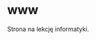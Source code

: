 # www
Strona na lekcję informatyki.

<!--JEST TO TYLKO KONCEPT STRONY.
WSZYSTKIE ELEMENTY SĄ CHRONIONE
PRAWAMI AUTORSKIMI ICH TWÓRCÓW.-->
